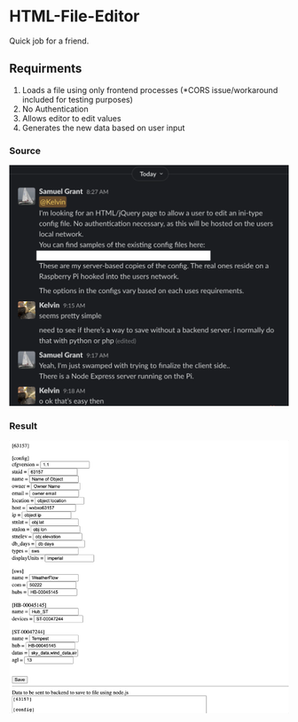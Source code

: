 # HTML-File-Editor
Quick job for a friend.

## Requirments
1. Loads a file using only frontend processes (*CORS issue/workaround included for testing purposes)
2. No Authentication
3. Allows editor to edit values
4. Generates the new data based on user input

### Source
![Requirements](assets/requirements.png)

### Result
![Requirements](assets/example.gif)
